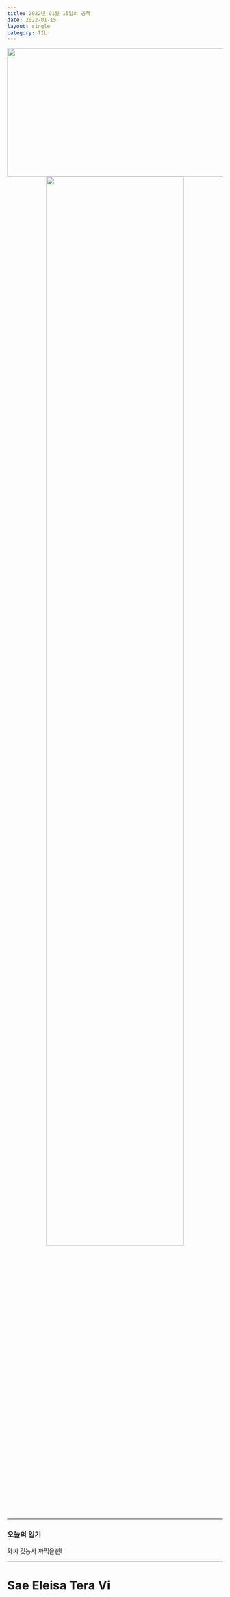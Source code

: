 ```yaml
---
title: 2022년 01월 15일의 공책
date: 2022-01-15
layout: single
category: TIL
---
```


<center><img src="https://media.vlpt.us/images/do66i/post/5d8cdf50-df2b-43df-b30a-425b8ae5f110/%E1%84%83%E1%85%A1%E1%86%AB%E1%84%87%E1%85%B5%E1%84%8D%E1%85%A1%E1%86%AF2.gif" width="650" height="300" /></center>

<center><img src="https://user-images.githubusercontent.com/89396179/149626064-e275437d-0199-4015-a50c-ff724609926e.gif" width="80%" height="80%"></center>

---

### 오늘의 일기

와씨 깃농사 까먹을뻔!

---

# Sae Eleisa Tera Vi
